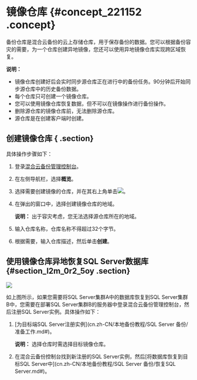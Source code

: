 # 镜像仓库 {#concept_221152 .concept}

备份仓库是混合云备份的云上存储仓库，用于保存备份的数据。您可以根据备份容灾的需要，为一个仓库创建异地镜像，您还可以使用异地镜像仓库实现跨区域恢复。

**说明：** 

-   镜像仓库创建好后会实时同步源仓库正在进行中的备份任务。90分钟后开始同步源仓库中的历史备份数据。
-   每个仓库只可创建一个镜像仓库。
-   您可以使用镜像仓库恢复数据，但不可以在镜像操作进行备份操作。
-   删除源仓库的镜像仓库前，无法删除源仓库。
-   源仓库是在创建客户端时创建。

## 创建镜像仓库 { .section}

具体操作步骤如下：

1.  登录[混合云备份管理控制台](https://hbr.console.aliyun.com)。
2.  在左侧导航栏，选择**概览**。
3.  选择需要创建镜像的仓库，并在其右上角单击![](http://static-aliyun-doc.oss-cn-hangzhou.aliyuncs.com/assets/img/132912/155659264939717_zh-CN.png)。
4.  在弹出的窗口中，选择创建镜像仓库的地域。

    **说明：** 出于容灾考虑，您无法选择源仓库所在的地域。

5.  输入仓库名称，仓库名称不得超过32个字节。
6.  根据需要，输入仓库描述，然后单击**创建**。

## 使用镜像仓库异地恢复SQL Server数据库 {#section_l2m_0r2_5oy .section}

![](http://static-aliyun-doc.oss-cn-hangzhou.aliyuncs.com/assets/img/188528/155659265145776_zh-CN.png)

如上图所示，如果您需要将SQL Server集群A中的数据库恢复到SQL Server集群B中，您需要在部署SQL Server集群B的服务器中登录混合云备份管理控制台，然后注册SQL Server实例。具体操作如下：

1.  [为目标端SQL Server注册实例](cn.zh-CN/本地备份教程/SQL Server 备份/准备工作.md#)。

    **说明：** 选择仓库时需选择目标镜像仓库。

2.  在混合云备份控制台找到新注册的SQL Server实例，然后[将数据库恢复到目标SQL Server中](cn.zh-CN/本地备份教程/SQL Server 备份/恢复SQL Server.md#)。

